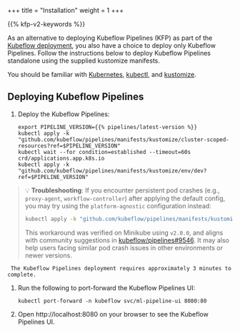 +++
title = "Installation"
weight = 1
+++

{{% kfp-v2-keywords %}}

As an alternative to deploying Kubeflow Pipelines (KFP) as part of the
[Kubeflow deployment](/docs/started/installing-kubeflow), you also have a choice
to deploy only Kubeflow Pipelines. Follow the instructions below to deploy
Kubeflow Pipelines standalone using the supplied kustomize manifests.

You should be familiar with [Kubernetes](https://kubernetes.io/docs/home/),
[kubectl](https://kubernetes.io/docs/reference/kubectl/overview/), and [kustomize](https://kustomize.io/).

## Deploying Kubeflow Pipelines

1. Deploy the Kubeflow Pipelines:

     ```
     export PIPELINE_VERSION={{% pipelines/latest-version %}}
     kubectl apply -k "github.com/kubeflow/pipelines/manifests/kustomize/cluster-scoped-resources?ref=$PIPELINE_VERSION"
     kubectl wait --for condition=established --timeout=60s crd/applications.app.k8s.io
     kubectl apply -k "github.com/kubeflow/pipelines/manifests/kustomize/env/dev?ref=$PIPELINE_VERSION"
     ```

> 💡 **Troubleshooting**: If you encounter persistent pod crashes (e.g., `proxy-agent`, `workflow-controller`) after applying the default config, you may try using the `platform-agnostic` configuration instead:
>
> ```bash
> kubectl apply -k "github.com/kubeflow/pipelines/manifests/kustomize/env/platform-agnostic?ref=$PIPELINE_VERSION"
> ```
>
> This workaround was verified on Minikube using `v2.0.0`, and aligns with community suggestions in [kubeflow/pipelines#9546](https://github.com/kubeflow/pipelines/issues/9546). It may also help users facing similar pod crash issues in other environments or newer versions.


     The Kubeflow Pipelines deployment requires approximately 3 minutes to complete.

1. Run the following to port-forward the Kubeflow Pipelines UI:
     ```
     kubectl port-forward -n kubeflow svc/ml-pipeline-ui 8080:80
     ```

2. Open http://localhost:8080 on your browser to see the Kubeflow Pipelines UI.
